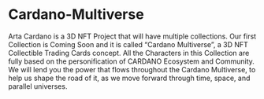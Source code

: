 # Cardano-Multiverse
Arta Cardano is a 3D NFT Project that will have multiple collections. Our first Collection is Coming Soon and it is called “Cardano Multiverse”, a 3D NFT Collectible Trading Cards concept. All the Characters in this Collection are fully based on the personification of CARDANO Ecosystem and Community. We will lend you the power that flows throughout the Cardano Multiverse, to help us shape the road of it, as we move forward through time, space, and parallel universes.
